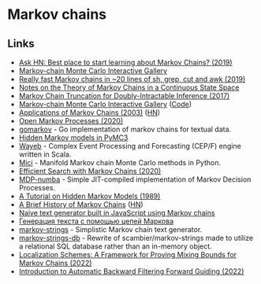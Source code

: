 # Markov chains

## Links

- [Ask HN: Best place to start learning about Markov Chains? (2019)](https://news.ycombinator.com/item?id=19633212)
- [Markov-chain Monte Carlo Interactive Gallery](https://chi-feng.github.io/mcmc-demo/)
- [Really fast Markov chains in ~20 lines of sh, grep, cut and awk (2019)](https://0x0f0f0f.github.io/posts/2019/11/really-fast-markov-chains-in-~20-lines-of-sh-grep-cut-and-awk/)
- [Notes on the Theory of Markov Chains in a Continuous State Space](http://rmcgibbo.org/posts/notes-on-the-theory-of-markov-chains-in-a-continuous-state-space/)
- [Markov Chain Truncation for Doubly-Intractable Inference (2017)](https://arxiv.org/abs/1610.05672)
- [Markov-chain Monte Carlo Interactive Gallery](http://chi-feng.github.io/mcmc-demo/) ([Code](https://github.com/chi-feng/mcmc-demo))
- [Applications of Markov Chains (2003)](http://langvillea.people.cofc.edu/MCapps7.pdf) ([HN](https://news.ycombinator.com/item?id=23639863))
- [Open Markov Processes (2020)](https://johncarlosbaez.wordpress.com/2020/07/04/open-markov-processes/)
- [gomarkov](https://github.com/mb-14/gomarkov) - Go implementation of markov chains for textual data.
- [Hidden Markov models in PyMC3](https://github.com/AmpersandTV/pymc3-hmm)
- [Wayeb](https://github.com/ElAlev/Wayeb) - Complex Event Processing and Forecasting (CEP/F) engine written in Scala.
- [Mici](https://github.com/matt-graham/mici) - Manifold Markov chain Monte Carlo methods in Python.
- [Efficient Search with Markov Chains (2020)](https://www.daniellowengrub.com/blog/2020/04/16/efficient-search)
- [MDP-numba](https://github.com/louisabraham/mdp-numba) - Simple JIT-compiled implementation of Markov Decision Processes.
- [A Tutorial on Hidden Markov Models (1989)](https://courses.physics.illinois.edu/ece417/fa2017/rabiner89.pdf)
- [A Brief History of Markov Chains](https://mewo2.com/notes/markov-history/) ([HN](https://news.ycombinator.com/item?id=28658297))
- [Naive text generator built in JavaScript using Markov chains](https://github.com/bespoyasov/text-generator)
- [Генерация текста с помощью цепей Маркова](https://bespoyasov.ru/blog/text-generation-with-markov-chains/)
- [markov-strings](https://github.com/scambier/markov-strings) - Simplistic Markov chain text generator.
- [markov-strings-db](https://github.com/claabs/markov-strings-db) - Rewrite of scambier/markov-strings made to utilize a relational SQL database rather than an in-memory object.
- [Localization Schemes: A Framework for Proving Mixing Bounds for Markov Chains (2022)](https://arxiv.org/abs/2203.04163)
- [Introduction to Automatic Backward Filtering Forward Guiding (2022)](https://arxiv.org/abs/2203.04155)
